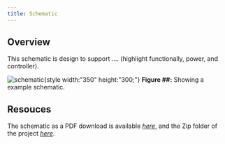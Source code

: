 ```yaml
---
title: Schematic
---
```


## Overview

This schematic is design to support .... (highlight functionally, power, and controller).

![schematic](Screenshot.png){style width:"350" height:"300;"}
**Figure ##:** Showing a example schematic.

## Resouces

The schematic as a PDF download is available [*here*](ExampleSchematic.pdf), and the Zip folder of the project [*here*](dummyZip.zip).
